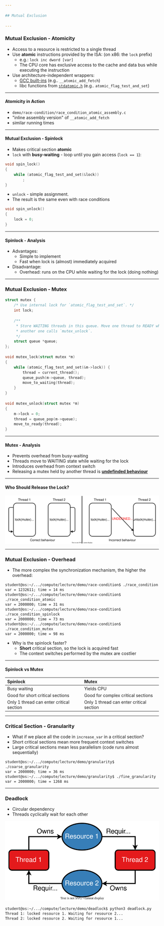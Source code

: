 ```yaml
---

## Mutual Exclusion

---
```


### Mutual Exclusion - Atomicity

* Access to a resource is restricted to a single thread
* Use **atomic** instructions provided by the ISA: (on x86: the `lock` prefix)
  * e.g.: `lock inc dword [var]`
  * The CPU core has exclusive access to the cache and data bus while executing the instruction
* Use architecture-independent wrappers:
  * [GCC built-ins](https://gcc.gnu.org/onlinedocs/gcc/_005f_005fatomic-Builtins.html) (e.g.. `__atomic_add_fetch`)
  * libc functions from [`stdatomic.h`](https://en.cppreference.com/w/c/atomic) (e.g.. `atomic_flag_test_and_set`)

----

#### Atomicity in Action

* `demo/race-condition/race_condition_atomic_assembly.c`
* "inline assembly version" of `__atomic_add_fetch`
* similar running times

----

#### Mutual Exclusion - Spinlock

* Makes critical section **atomic**
* `lock` with **busy-waiting** - loop until you gain access (`lock == 1`):

```c
void spin_lock()
{
	while (atomic_flag_test_and_set(&lock))
		;
}
```

* `unlock` - simple assignment.
* The result is the same even with race conditions

```c
void spin_unlock()
{
	lock = 0;
}
```

----

#### Spinlock - Analysis

* Advantages:
  * Simple to implement
  * Fast when lock is (almost) immediately acquired
* Disadvantage:
  * Overhead: runs on the CPU while waiting for the lock (doing nothing)

---

### Mutual Exclusion - Mutex

```c [1 - 3 | 5 - 9 | 12 - 19 | 21 - 26]
struct mutex {
	/* Use internal lock for `atomic_flag_test_and_set`. */
	int lock;

	/**
	 * Store WAITING threads in this queue. Move one thread to READY when
	 * another one calls `mutex_unlock`.
	 */
	struct queue *queue;
};

void mutex_lock(struct mutex *m)
{
	while (atomic_flag_test_and_set(&m->lock)) {
        thread = current_thread();
		queue_push(m->queue, thread);
		move_to_waiting(thread);
    }
}

void mutex_unlock(struct mutex *m)
{
	m->lock = 0;
	thread = queue_pop(m->queue);
	move_to_ready(thread);
}
```

----

#### Mutex - Analysis

* Prevents overhead from busy-waiting
* Threads move to WAITING state while waiting for the lock
* Introduces overhead from context switch
* Releasing a mutex held by another thread is [**undefinded behaviour**](https://pubs.opengroup.org/onlinepubs/9699919799/functions/pthread_mutex_lock.html)

----

#### Who Should Release the Lock?

![Locks Undefined Behaviour](../media/lock-undefined-behaviour.svg)

---

### Mutual Exclusion - Overhead

* The more complex the synchronization mechanism, the higher the overhead:

```console [1 - 2 | 3 - 4 | 5 - 6 | 7 - 8]
student@os:~/.../compute/lecture/demo/race-condition$ ./race_condition
var = 1232611; time = 14 ms
student@os:~/.../compute/lecture/demo/race-condition$ ./race_condition_atomic
var = 2000000; time = 31 ms
student@os:~/.../compute/lecture/demo/race-condition$ ./race_condition_spinlock
var = 2000000; time = 73 ms
student@os:~/.../compute/lecture/demo/race-condition$ ./race_condition_mutex
var = 2000000; time = 98 ms
```

* Why is the spinlock faster?
  * **Short** critical section, so the lock is acquired fast
  * The context switches performed by the mutex are costlier

----

#### Spinlock vs Mutex

| Spinlock                                 | Mutex                                    |
| :--------------------------------------- | :--------------------------------------- |
| Busy waiting                             | Yields CPU                               |
| Good for short critical sections         | Good for complex critical sections       |
| Only 1 thread can enter critical section | Only 1 thread can enter critical section |

----

### Critical Section - Granularity

* What if we place all the code in `increase_var` in a critical section?
* Short critical sections mean more frequent context switches
* Large critical sections mean less parallelism (code runs almost sequentially)

```console
student@os:~/.../compute/lecture/demo/granularity$ ./coarse_granularity
var = 2000000; time = 36 ms
student@os:~/.../compute/lecture/demo/granularity$ ./fine_granularity
var = 2000000; time = 1268 ms
```

---

### Deadlock

* Circular dependency
* Threads cyclically wait for each other

![Deadlock](../media/deadlock.svg)

```console
student@os:~/.../compute/lecture/demo/deadlock$ python3 deadlock.py
Thread 1: locked resource 1. Waiting for resource 2...
Thread 2: locked resource 2. Waiting for resource 1...
```

